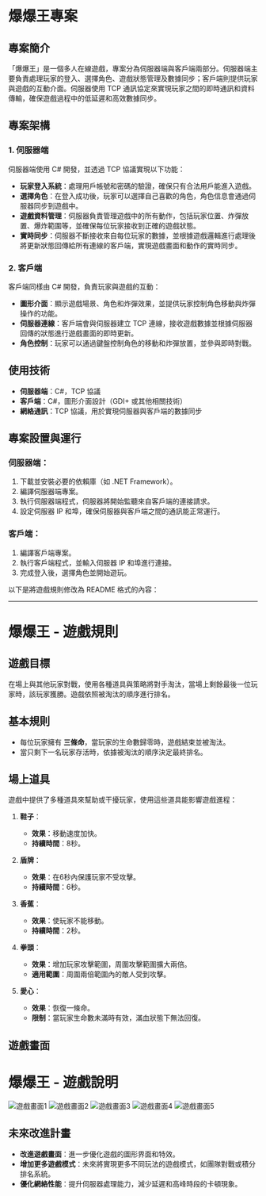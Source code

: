 # 爆爆王專案

## 專案簡介

「爆爆王」是一個多人在線遊戲，專案分為伺服器端與客戶端兩部分。伺服器端主要負責處理玩家的登入、選擇角色、遊戲狀態管理及數據同步；客戶端則提供玩家與遊戲的互動介面。伺服器使用 TCP 通訊協定來實現玩家之間的即時通訊和資料傳輸，確保遊戲過程中的低延遲和高效數據同步。

## 專案架構

### 1. 伺服器端
伺服器端使用 C# 開發，並透過 TCP 協議實現以下功能：
- **玩家登入系統**：處理用戶帳號和密碼的驗證，確保只有合法用戶能進入遊戲。
- **選擇角色**：在登入成功後，玩家可以選擇自己喜歡的角色，角色信息會通過伺服器同步到遊戲中。
- **遊戲資料管理**：伺服器負責管理遊戲中的所有動作，包括玩家位置、炸彈放置、爆炸範圍等，並確保每位玩家接收到正確的遊戲狀態。
- **實時同步**：伺服器不斷接收來自每位玩家的數據，並根據遊戲邏輯進行處理後將更新狀態回傳給所有連線的客戶端，實現遊戲畫面和動作的實時同步。

### 2. 客戶端
客戶端同樣由 C# 開發，負責玩家與遊戲的互動：
- **圖形介面**：顯示遊戲場景、角色和炸彈效果，並提供玩家控制角色移動與炸彈操作的功能。
- **伺服器連線**：客戶端會與伺服器建立 TCP 連線，接收遊戲數據並根據伺服器回傳的狀態進行遊戲畫面的即時更新。
- **角色控制**：玩家可以通過鍵盤控制角色的移動和炸彈放置，並參與即時對戰。

## 使用技術
- **伺服器端**：C#，TCP 協議
- **客戶端**：C#，圖形介面設計（GDI+ 或其他相關技術）
- **網絡通訊**：TCP 協議，用於實現伺服器與客戶端的數據同步

## 專案設置與運行

### 伺服器端：
1. 下載並安裝必要的依賴庫（如 .NET Framework）。
2. 編譯伺服器端專案。
3. 執行伺服器端程式，伺服器將開始監聽來自客戶端的連接請求。
4. 設定伺服器 IP 和埠，確保伺服器與客戶端之間的通訊能正常運行。

### 客戶端：
1. 編譯客戶端專案。
2. 執行客戶端程式，並輸入伺服器 IP 和埠進行連接。
3. 完成登入後，選擇角色並開始遊玩。

以下是將遊戲規則修改為 README 格式的內容：

---

# 爆爆王 - 遊戲規則

## 遊戲目標
在場上與其他玩家對戰，使用各種道具與策略將對手淘汰，當場上剩餘最後一位玩家時，該玩家獲勝。遊戲依照被淘汰的順序進行排名。

## 基本規則
- 每位玩家擁有 **三條命**，當玩家的生命數歸零時，遊戲結束並被淘汰。
- 當只剩下一名玩家存活時，依據被淘汰的順序決定最終排名。

## 場上道具
遊戲中提供了多種道具來幫助或干擾玩家，使用這些道具能影響遊戲進程：

1. **鞋子**：
   - **效果**：移動速度加快。
   - **持續時間**：8秒。

2. **盾牌**：
   - **效果**：在6秒內保護玩家不受攻擊。
   - **持續時間**：6秒。

3. **香蕉**：
   - **效果**：使玩家不能移動。
   - **持續時間**：2秒。

4. **拳頭**：
   - **效果**：增加玩家攻擊範圍，周圍攻擊範圍擴大兩倍。
   - **適用範圍**：周圍兩倍範圍內的敵人受到攻擊。

5. **愛心**：
   - **效果**：恢復一條命。
   - **限制**：當玩家生命數未滿時有效，滿血狀態下無法回復。

## 遊戲畫面
# 爆爆王 - 遊戲說明

![遊戲畫面1](./images/1.png)
![遊戲畫面2](./images/2.png)
![遊戲畫面3](./images/3.png)
![遊戲畫面4](./images/4.png)
![遊戲畫面5](./images/5.png)

## 未來改進計畫
- **改進遊戲畫面**：進一步優化遊戲的圖形界面和特效。
- **增加更多遊戲模式**：未來將實現更多不同玩法的遊戲模式，如團隊對戰或積分排名系統。
- **優化網絡性能**：提升伺服器處理能力，減少延遲和高峰時段的卡頓現象。
